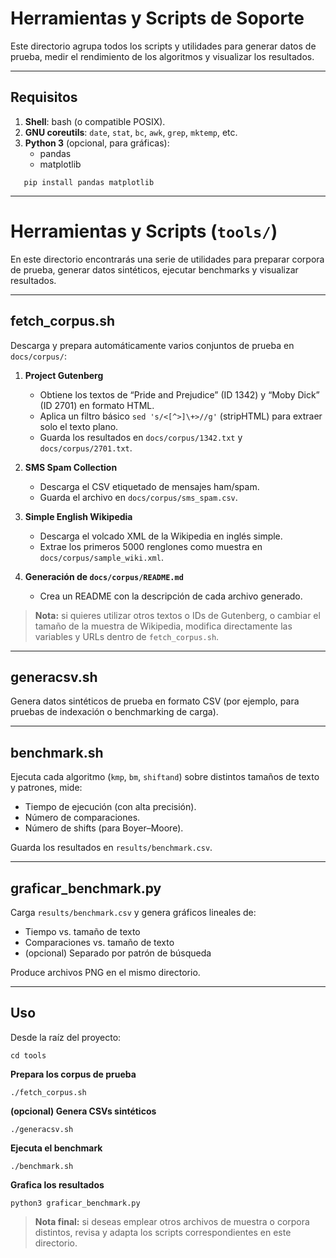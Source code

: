 # Herramientas y Scripts de Soporte

Este directorio agrupa todos los scripts y utilidades para generar datos de prueba, medir el rendimiento de los algoritmos y visualizar los resultados.

---

## Requisitos

1. **Shell**: bash (o compatible POSIX).  
2. **GNU coreutils**: `date`, `stat`, `bc`, `awk`, `grep`, `mktemp`, etc.  
3. **Python 3** (opcional, para gráficas):  
   - pandas  
   - matplotlib  
```
   pip install pandas matplotlib
```

---

# Herramientas y Scripts (`tools/`)

En este directorio encontrarás una serie de utilidades para preparar corpora de prueba, generar datos sintéticos, ejecutar benchmarks y visualizar resultados.

---

## fetch_corpus.sh

Descarga y prepara automáticamente varios conjuntos de prueba en `docs/corpus/`:

1. **Project Gutenberg**  
   - Obtiene los textos de “Pride and Prejudice” (ID 1342) y “Moby Dick” (ID 2701) en formato HTML.  
   - Aplica un filtro básico `sed 's/<[^>]\+>//g'` (stripHTML) para extraer solo el texto plano.  
   - Guarda los resultados en `docs/corpus/1342.txt` y `docs/corpus/2701.txt`.

2. **SMS Spam Collection**  
   - Descarga el CSV etiquetado de mensajes ham/spam.  
   - Guarda el archivo en `docs/corpus/sms_spam.csv`.

3. **Simple English Wikipedia**  
   - Descarga el volcado XML de la Wikipedia en inglés simple.  
   - Extrae los primeros 5000 renglones como muestra en `docs/corpus/sample_wiki.xml`.

4. **Generación de `docs/corpus/README.md`**  
   - Crea un README con la descripción de cada archivo generado.

> **Nota:** si quieres utilizar otros textos o IDs de Gutenberg, o cambiar el tamaño de la muestra de Wikipedia, modifica directamente las variables y URLs dentro de `fetch_corpus.sh`.

---

## generacsv.sh

Genera datos sintéticos de prueba en formato CSV (por ejemplo, para pruebas de indexación o benchmarking de carga).

---

## benchmark.sh

Ejecuta cada algoritmo (`kmp`, `bm`, `shiftand`) sobre distintos tamaños de texto y patrones, mide:

- Tiempo de ejecución (con alta precisión).
- Número de comparaciones.
- Número de shifts (para Boyer–Moore).

Guarda los resultados en `results/benchmark.csv`.

---

## graficar_benchmark.py

Carga `results/benchmark.csv` y genera gráficos lineales de:

- Tiempo vs. tamaño de texto
- Comparaciones vs. tamaño de texto
- (opcional) Separado por patrón de búsqueda

Produce archivos PNG en el mismo directorio.

---

## Uso

Desde la raíz del proyecto:

```
cd tools
```
**Prepara los corpus de prueba**
```
./fetch_corpus.sh
```
**(opcional) Genera CSVs sintéticos**
```
./generacsv.sh
```
**Ejecuta el benchmark**
```
./benchmark.sh
```
**Grafica los resultados**
```
python3 graficar_benchmark.py
```
> **Nota final:** si deseas emplear otros archivos de muestra o corpora distintos, revisa y adapta los scripts correspondientes en este directorio.
